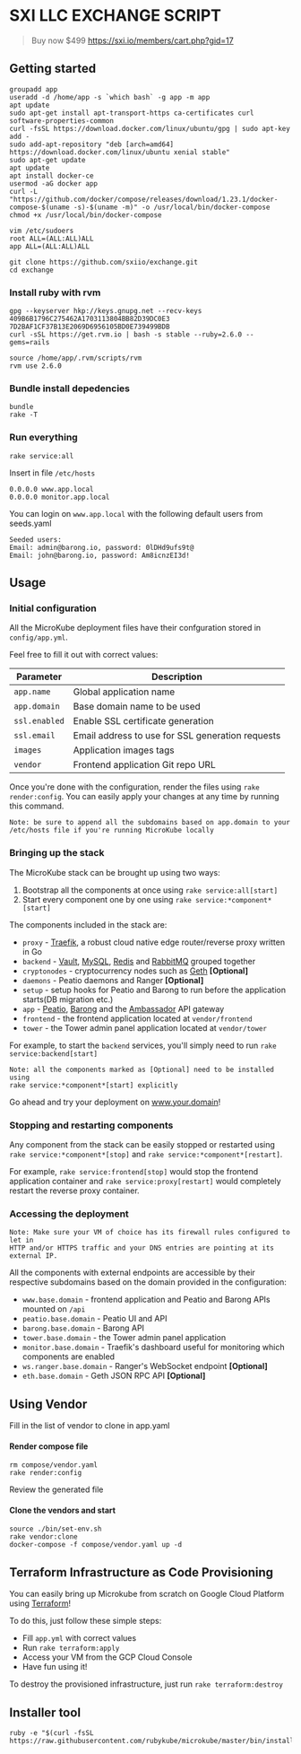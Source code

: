 # SXI LLC EXCHANGE SCRIPT

> Buy now $499 https://sxi.io/members/cart.php?gid=17

## Getting started
```
groupadd app
useradd -d /home/app -s `which bash` -g app -m app
apt update
sudo apt-get install apt-transport-https ca-certificates curl software-properties-common
curl -fsSL https://download.docker.com/linux/ubuntu/gpg | sudo apt-key add -
sudo add-apt-repository "deb [arch=amd64] https://download.docker.com/linux/ubuntu xenial stable"
sudo apt-get update
apt update
apt install docker-ce
usermod -aG docker app
curl -L "https://github.com/docker/compose/releases/download/1.23.1/docker-compose-$(uname -s)-$(uname -m)" -o /usr/local/bin/docker-compose
chmod +x /usr/local/bin/docker-compose
```
```
vim /etc/sudoers
root ALL=(ALL:ALL)ALL
app ALL=(ALL:ALL)ALL
```
```
git clone https://github.com/sxiio/exchange.git
cd exchange
```
### Install ruby with rvm

```
gpg --keyserver hkp://keys.gnupg.net --recv-keys 409B6B1796C275462A1703113804BB82D39DC0E3 7D2BAF1CF37B13E2069D6956105BD0E739499BDB
curl -sSL https://get.rvm.io | bash -s stable --ruby=2.6.0 --gems=rails

source /home/app/.rvm/scripts/rvm
rvm use 2.6.0
```

### Bundle install depedencies

```
bundle
rake -T
```

### Run everything

```
rake service:all
```

Insert in file `/etc/hosts`
```
0.0.0.0 www.app.local
0.0.0.0 monitor.app.local
```

You can login on `www.app.local` with the following default users from seeds.yaml
```
Seeded users:
Email: admin@barong.io, password: 0lDHd9ufs9t@
Email: john@barong.io, password: Am8icnzEI3d!
```

## Usage

### Initial configuration

All the MicroKube deployment files have their confguration stored in `config/app.yml`.

Feel free to fill it out with correct values:

| Parameter         | Description                                      |
| ----------------- | ------------------------------------------------ |
| `app.name`        | Global application name                          |
| `app.domain`      | Base domain name to be used                      |
| `ssl.enabled`     | Enable SSL certificate generation                |
| `ssl.email`       | Email address to use for SSL generation requests |
| `images`          | Application images tags                          |
| `vendor`          | Frontend application Git repo URL                |

Once you're done with the configuration, render the files using `rake render:config`. You can easily apply your changes at any time by running this command.

    Note: be sure to append all the subdomains based on app.domain to your
    /etc/hosts file if you're running MicroKube locally

### Bringing up the stack

The MicroKube stack can be brought up using two ways:

1. Bootstrap all the components at once using `rake service:all[start]`
2. Start every component one by one using `rake service:*component*[start]`

The components included in the stack are:

- `proxy` - [Traefik](https://traefik.io/), a robust cloud native edge router/reverse proxy written in Go
- `backend` - [Vault](https://www.vaultproject.io), [MySQL](https://www.mysql.com), [Redis](https://redis.io) and [RabbitMQ](https://www.rabbitmq.com) grouped together
- `cryptonodes` - cryptocurrency nodes such as [Geth](https://github.com/ethereum/go-ethereum) **[Optional]**
- `daemons` - Peatio daemons and Ranger **[Optional]**
- `setup` - setup hooks for Peatio and Barong to run before the application starts(DB migration etc.)
- `app` - [Peatio](https://github.com/rubykube/peatio), [Barong](https://github.com/rubykube/barong) and the [Ambassador](https://www.getambassador.io) API gateway
- `frontend` - the frontend application located at `vendor/frontend`
- `tower` - the Tower admin panel application located at `vendor/tower`

For example, to start the `backend` services, you'll simply need to run `rake service:backend[start]`

    Note: all the components marked as [Optional] need to be installed using
    rake service:*component*[start] explicitly

Go ahead and try your deployment on www.your.domain!

### Stopping and restarting components

Any component from the stack can be easily stopped or restarted using `rake service:*component*[stop]` and `rake service:*component*[restart]`.

For example, `rake service:frontend[stop]` would stop the frontend application container and `rake service:proxy[restart]` would completely restart the reverse proxy container.

### Accessing the deployment

    Note: Make sure your VM of choice has its firewall rules configured to let in
    HTTP and/or HTTPS traffic and your DNS entries are pointing at its external IP.

All the components with external endpoints are accessible by their respective subdomains based on the domain provided in the configuration:

- `www.base.domain` - frontend application and Peatio and Barong APIs mounted on `/api`
- `peatio.base.domain` - Peatio UI and API
- `barong.base.domain` - Barong API
- `tower.base.domain` - the Tower admin panel application
- `monitor.base.domain` - Traefik's dashboard useful for monitoring which components are enabled
- `ws.ranger.base.domain` - Ranger's WebSocket endpoint **[Optional]**
- `eth.base.domain` - Geth JSON RPC API **[Optional]**

## Using Vendor

Fill in the list of vendor to clone in app.yaml

#### Render compose file
```
rm compose/vendor.yaml
rake render:config
```

Review the generated file

#### Clone the vendors and start
```
source ./bin/set-env.sh
rake vendor:clone
docker-compose -f compose/vendor.yaml up -d
```

## Terraform Infrastructure as Code Provisioning

You can easily bring up Microkube from scratch on Google Cloud Platform using [Terraform](https://www.terraform.io)!

To do this, just follow these simple steps:
  - Fill `app.yml` with correct values
  - Run `rake terraform:apply`
  - Access your VM from the GCP Cloud Console
  - Have fun using it!

To destroy the provisioned infrastructure, just run `rake terraform:destroy`

## Installer tool

```
ruby -e "$(curl -fsSL https://raw.githubusercontent.com/rubykube/microkube/master/bin/install)"
```
